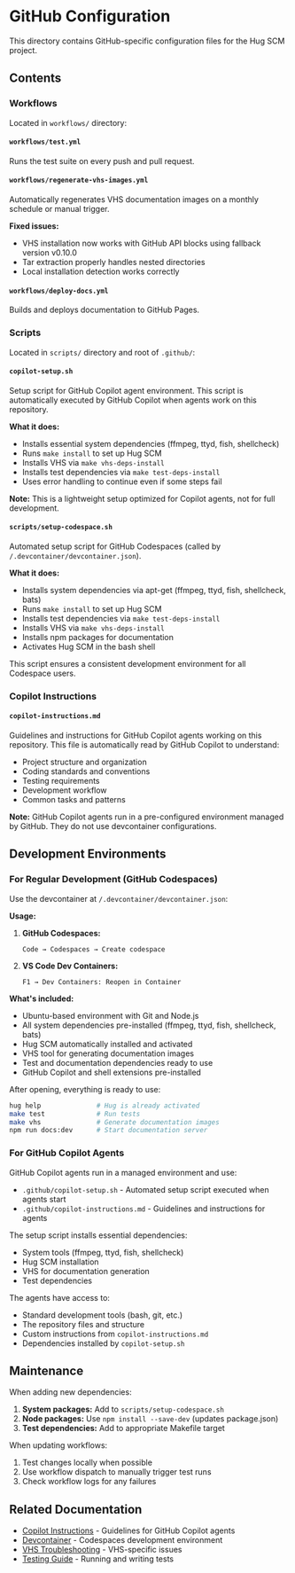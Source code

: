 # GitHub Configuration

This directory contains GitHub-specific configuration files for the Hug SCM project.

## Contents

### Workflows

Located in `workflows/` directory:

#### `workflows/test.yml`

Runs the test suite on every push and pull request.

#### `workflows/regenerate-vhs-images.yml`

Automatically regenerates VHS documentation images on a monthly schedule or manual trigger.

**Fixed issues:**
- VHS installation now works with GitHub API blocks using fallback version v0.10.0
- Tar extraction properly handles nested directories
- Local installation detection works correctly

#### `workflows/deploy-docs.yml`

Builds and deploys documentation to GitHub Pages.

### Scripts

Located in `scripts/` directory and root of `.github/`:

#### `copilot-setup.sh`

Setup script for GitHub Copilot agent environment. This script is automatically executed by GitHub Copilot when agents work on this repository.

**What it does:**
- Installs essential system dependencies (ffmpeg, ttyd, fish, shellcheck)
- Runs `make install` to set up Hug SCM
- Installs VHS via `make vhs-deps-install`
- Installs test dependencies via `make test-deps-install`
- Uses error handling to continue even if some steps fail

**Note:** This is a lightweight setup optimized for Copilot agents, not for full development.

#### `scripts/setup-codespace.sh`

Automated setup script for GitHub Codespaces (called by `/.devcontainer/devcontainer.json`).

**What it does:**
- Installs system dependencies via apt-get (ffmpeg, ttyd, fish, shellcheck, bats)
- Runs `make install` to set up Hug SCM
- Installs test dependencies via `make test-deps-install`
- Installs VHS via `make vhs-deps-install`
- Installs npm packages for documentation
- Activates Hug SCM in the bash shell

This script ensures a consistent development environment for all Codespace users.

### Copilot Instructions

#### `copilot-instructions.md`

Guidelines and instructions for GitHub Copilot agents working on this repository. This file is automatically read by GitHub Copilot to understand:
- Project structure and organization
- Coding standards and conventions
- Testing requirements
- Development workflow
- Common tasks and patterns

**Note:** GitHub Copilot agents run in a pre-configured environment managed by GitHub. They do not use devcontainer configurations.

## Development Environments

### For Regular Development (GitHub Codespaces)

Use the devcontainer at `/.devcontainer/devcontainer.json`:

**Usage:**
1. **GitHub Codespaces:**
   ```
   Code → Codespaces → Create codespace
   ```

2. **VS Code Dev Containers:**
   ```
   F1 → Dev Containers: Reopen in Container
   ```

**What's included:**
- Ubuntu-based environment with Git and Node.js
- All system dependencies pre-installed (ffmpeg, ttyd, fish, shellcheck, bats)
- Hug SCM automatically installed and activated
- VHS tool for generating documentation images
- Test and documentation dependencies ready to use
- GitHub Copilot and shell extensions pre-installed

After opening, everything is ready to use:
```bash
hug help              # Hug is already activated
make test             # Run tests
make vhs              # Generate documentation images
npm run docs:dev      # Start documentation server
```

### For GitHub Copilot Agents

GitHub Copilot agents run in a managed environment and use:
- `.github/copilot-setup.sh` - Automated setup script executed when agents start
- `.github/copilot-instructions.md` - Guidelines and instructions for agents

The setup script installs essential dependencies:
- System tools (ffmpeg, ttyd, fish, shellcheck)
- Hug SCM installation
- VHS for documentation generation
- Test dependencies

The agents have access to:
- Standard development tools (bash, git, etc.)
- The repository files and structure
- Custom instructions from `copilot-instructions.md`
- Dependencies installed by `copilot-setup.sh`

## Maintenance

When adding new dependencies:

1. **System packages:** Add to `scripts/setup-codespace.sh`
2. **Node packages:** Use `npm install --save-dev` (updates package.json)
3. **Test dependencies:** Add to appropriate Makefile target

When updating workflows:

1. Test changes locally when possible
2. Use workflow dispatch to manually trigger test runs
3. Check workflow logs for any failures

## Related Documentation

- [Copilot Instructions](copilot-instructions.md) - Guidelines for GitHub Copilot agents
- [Devcontainer](../.devcontainer/devcontainer.json) - Codespaces development environment
- [VHS Troubleshooting](../docs/screencasts/VHS_TROUBLESHOOTING.md) - VHS-specific issues
- [Testing Guide](../TESTING.md) - Running and writing tests
